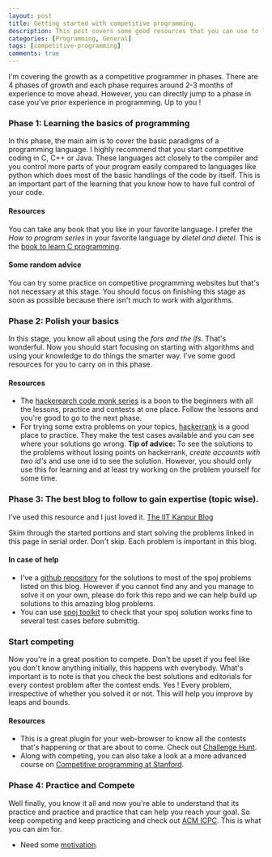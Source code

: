 ```yaml
---
layout: post
title: Getting started with competitive programming.
description: This post covers some good resources that you can use to learn and grow as a competitive programmer, providing links to good resources.
categories: [Programming, General]
tags: [competitive-programming]
comments: true
---
```


I'm covering the growth as a competitive programmer in phases. There are 4 phases of growth and each phase requires around 2-3 months of experience to move ahead. However, you can directly jump to a phase in case you've prior experience in programming. Up to you !

### Phase 1: Learning the basics of programming
In this phase, the main aim is to cover the basic paradigms of a programming language. I highly recommend that you start competitive coding in C, C++ or Java. These languages act closely to the compiler and you control more parts of your program easily compared to languages like python which does most of the basic handlings of the code by itself. This is an important part of the learning that you know how to have full control of your code.

#### Resources 
You can take any book that you like in your favorite language. I prefer the *How to program series* in your favorite language by *dietel and dietel*. This is the [book to learn C programming](https://www.amazon.com/C-How-Program-Paul-Deitel/dp/0136123562/ref=pd_sbs_14_t_1?_encoding=UTF8&psc=1&refRID=7GR6B99G3VGBN4XAVC4M). 

#### Some random advice
You can try some practice on competitive programming websites but that's not necessary at this stage. You should focus on finishing this stage as soon as possible because there isn't much to work with algorithms.

### Phase 2: Polish your basics
In this stage, you know all about using the *fors and the ifs*. That's wonderful. Now you should start focusing on starting with algorithms and using your knowledge to do things the smarter way. I've some good resources for you to carry on in this phase.

#### Resources
- The [hackerearch code monk series](https://www.hackerearth.com/practice/codemonk/)  is a boon to the beginners with all the lessons, practice and contests at one place. Follow the lessons and you're good to go to the next phase. 
- For trying some extra problems on your topics, [hackerrank](https://www.hackerrank.com/) is a good place to practice. They make the test cases available and you can see where your solutions go wrong.
**Tip of advice:** To see the solutions to the problems without losing points on hackerrank, *create accounts with two id's* and use one id to see the solution. However, you should only use this for learning and at least try working on the problem yourself for some time.

### Phase 3: The best blog to follow to gain expertise (topic wise).
I've used this resource and I just loved it.
[The IIT Kanpur Blog](http://sportprogramming.blogspot.in/2014/07/getting-started-with-sport-of.html) 

Skim through the started portions and start solving the problems linked in this page in serial order. Don't skip. Each problem is important in this blog. 

#### In case of help
- I've a [github repository](https://github.com/tyagi-iiitv/Spoj-solutions)  for the solutions to most of the spoj problems listed on this blog. However if you cannot find any and you manage to solve it on your own, please do fork this repo and we can help build up solutions to this amazing blog problems. 
- You can use [spoj toolkit](http://spojtoolkit.com/home) to check that your spoj solution works fine to several test cases before submittig. 

### Start competing
Now you're in a great position to compete. Don't be upset if you feel like you don't know anything initially, this happens with everybody. What's important is to note is that you check the best solutions and editorials for every contest problem after the contest ends. Yes ! Every problem, irrespective of whether you solved it or not. This will help you improve by leaps and bounds. 

#### Resources
- This is a great plugin for your web-browser to know all the contests that's happening or that are about to come. Check out [Challenge Hunt](http://challengehunt.github.io/).
- Along with competing, you can also take a look at a more advanced course on [Competitive programming at Stanford](http://web.stanford.edu/class/cs97si/).

### Phase 4: Practice and Compete
Well finally, you know it all and now you're able to understand that its practice and practice and practice that can help you reach your goal. So keep competing and keep practicing and check out [ACM ICPC](https://icpc.baylor.edu/). This is what you can aim for. 

- Need some [motivation](https://www.youtube.com/watch?v=g-jwWYX7Jlo).
 

